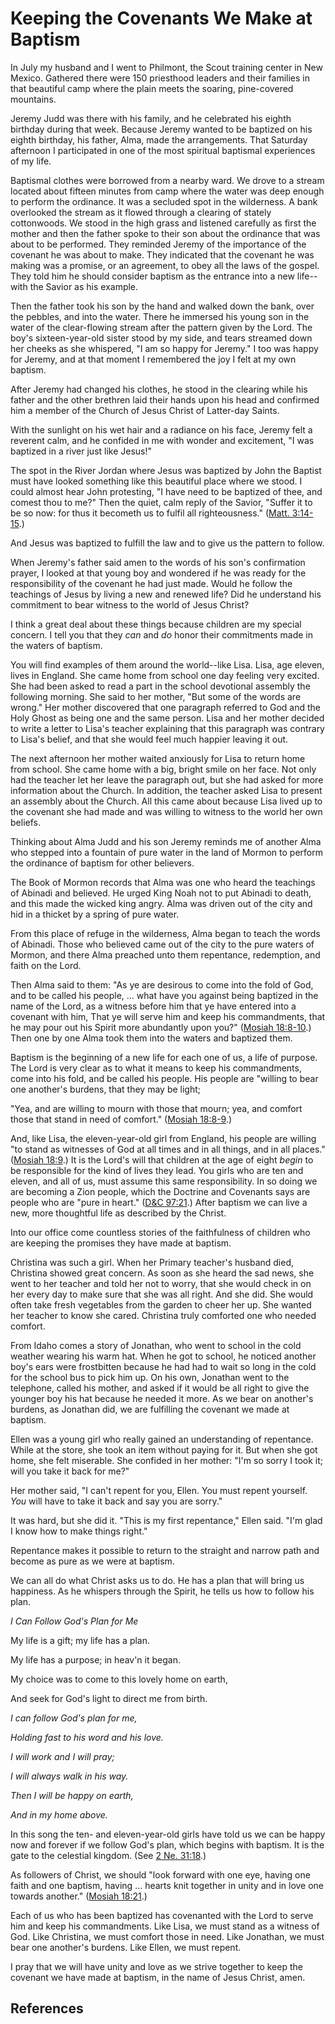# Keeping the Covenants We Make at Baptism

In July my husband and I went to Philmont, the Scout training center in New
Mexico. Gathered there were 150 priesthood leaders and their families in that
beautiful camp where the plain meets the soaring, pine-covered mountains.

Jeremy Judd was there with his family, and he celebrated his eighth birthday
during that week. Because Jeremy wanted to be baptized on his eighth birthday,
his father, Alma, made the arrangements. That Saturday afternoon I
participated in one of the most spiritual baptismal experiences of my life.

Baptismal clothes were borrowed from a nearby ward. We drove to a stream
located about fifteen minutes from camp where the water was deep enough to
perform the ordinance. It was a secluded spot in the wilderness. A bank
overlooked the stream as it flowed through a clearing of stately cottonwoods.
We stood in the high grass and listened carefully as first the mother and then
the father spoke to their son about the ordinance that was about to be
performed. They reminded Jeremy of the importance of the covenant he was about
to make. They indicated that the covenant he was making was a promise, or an
agreement, to obey all the laws of the gospel. They told him he should
consider baptism as the entrance into a new life--with the Savior as his
example.

Then the father took his son by the hand and walked down the bank, over the
pebbles, and into the water. There he immersed his young son in the water of
the clear-flowing stream after the pattern given by the Lord. The boy's
sixteen-year-old sister stood by my side, and tears streamed down her cheeks
as she whispered, "I am so happy for Jeremy." I too was happy for Jeremy, and
at that moment I remembered the joy I felt at my own baptism.

After Jeremy had changed his clothes, he stood in the clearing while his
father and the other brethren laid their hands upon his head and confirmed him
a member of the Church of Jesus Christ of Latter-day Saints.

With the sunlight on his wet hair and a radiance on his face, Jeremy felt a
reverent calm, and he confided in me with wonder and excitement, "I was
baptized in a river just like Jesus!"

The spot in the River Jordan where Jesus was baptized by John the Baptist must
have looked something like this beautiful place where we stood. I could almost
hear John protesting, "I have need to be baptized of thee, and comest thou to
me?" Then the quiet, calm reply of the Savior, "Suffer it to be so now: for
thus it becometh us to fulfil all righteousness." ([Matt.
3:14-15](/scriptures/nt/matt/3.14-15?lang=eng#13).)

And Jesus was baptized to fulfill the law and to give us the pattern to
follow.

When Jeremy's father said amen to the words of his son's confirmation prayer,
I looked at that young boy and wondered if he was ready for the responsibility
of the covenant he had just made. Would he follow the teachings of Jesus by
living a new and renewed life? Did he understand his commitment to bear
witness to the world of Jesus Christ?

I think a great deal about these things because children are my special
concern. I tell you that they _can_ and _do_ honor their commitments made in
the waters of baptism.

You will find examples of them around the world--like Lisa. Lisa, age eleven,
lives in England. She came home from school one day feeling very excited. She
had been asked to read a part in the school devotional assembly the following
morning. She said to her mother, "But some of the words are wrong." Her mother
discovered that one paragraph referred to God and the Holy Ghost as being one
and the same person. Lisa and her mother decided to write a letter to Lisa's
teacher explaining that this paragraph was contrary to Lisa's belief, and that
she would feel much happier leaving it out.

The next afternoon her mother waited anxiously for Lisa to return home from
school. She came home with a big, bright smile on her face. Not only had the
teacher let her leave the paragraph out, but she had asked for more
information about the Church. In addition, the teacher asked Lisa to present
an assembly about the Church. All this came about because Lisa lived up to the
covenant she had made and was willing to witness to the world her own beliefs.

Thinking about Alma Judd and his son Jeremy reminds me of another Alma who
stepped into a fountain of pure water in the land of Mormon to perform the
ordinance of baptism for other believers.

The Book of Mormon records that Alma was one who heard the teachings of
Abinadi and believed. He urged King Noah not to put Abinadi to death, and this
made the wicked king angry. Alma was driven out of the city and hid in a
thicket by a spring of pure water.

From this place of refuge in the wilderness, Alma began to teach the words of
Abinadi. Those who believed came out of the city to the pure waters of Mormon,
and there Alma preached unto them repentance, redemption, and faith on the
Lord.

Then Alma said to them: "As ye are desirous to come into the fold of God, and
to be called his people, ... what have you against being baptized in the name of
the Lord, as a witness before him that ye have entered into a covenant with
him, That ye will serve him and keep his commandments, that he may pour out
his Spirit more abundantly upon you?" ([Mosiah
18:8-10](/scriptures/bofm/mosiah/18.8-10?lang=eng#7).) Then one by one Alma
took them into the waters and baptized them.

Baptism is the beginning of a new life for each one of us, a life of purpose.
The Lord is very clear as to what it means to keep his commandments, come into
his fold, and be called his people. His people are "willing to bear one
another's burdens, that they may be light;

"Yea, and are willing to mourn with those that mourn; yea, and comfort those
that stand in need of comfort." ([Mosiah
18:8-9](/scriptures/bofm/mosiah/18.8-9?lang=eng#7).)

And, like Lisa, the eleven-year-old girl from England, his people are willing
"to stand as witnesses of God at all times and in all things, and in all
places." ([Mosiah 18:9](/scriptures/bofm/mosiah/18.9?lang=eng#8).) It is the
Lord's will that children at the age of eight _begin_ to be responsible for
the kind of lives they lead. You girls who are ten and eleven, and all of us,
must assume this same responsibility. In so doing we are becoming a Zion
people, which the Doctrine and Covenants says are people who are "pure in
heart." ([D&amp;C 97:21](/scriptures/dc-testament/dc/97.21?lang=eng#20).)
After baptism we can live a new, more thoughtful life as described by the
Christ.

Into our office come countless stories of the faithfulness of children who are
keeping the promises they have made at baptism.

Christina was such a girl. When her Primary teacher's husband died, Christina
showed great concern. As soon as she heard the sad news, she went to her
teacher and told her not to worry, that she would check in on her every day to
make sure that she was all right. And she did. She would often take fresh
vegetables from the garden to cheer her up. She wanted her teacher to know she
cared. Christina truly comforted one who needed comfort.

From Idaho comes a story of Jonathan, who went to school in the cold weather
wearing his warm hat. When he got to school, he noticed another boy's ears
were frostbitten because he had had to wait so long in the cold for the school
bus to pick him up. On his own, Jonathan went to the telephone, called his
mother, and asked if it would be all right to give the younger boy his hat
because he needed it more. As we bear on another's burdens, as Jonathan did,
we are fulfilling the covenant we made at baptism.

Ellen was a young girl who really gained an understanding of repentance. While
at the store, she took an item without paying for it. But when she got home,
she felt miserable. She confided in her mother: "I'm so sorry I took it; will
you take it back for me?"

Her mother said, "I can't repent for you, Ellen. You must repent yourself.
_You_ will have to take it back and say you are sorry."

It was hard, but she did it. "This is my first repentance," Ellen said. "I'm
glad I know how to make things right."

Repentance makes it possible to return to the straight and narrow path and
become as pure as we were at baptism.

We can all do what Christ asks us to do. He has a plan that will bring us
happiness. As he whispers through the Spirit, he tells us how to follow his
plan.

_I Can Follow God's Plan for Me_

My life is a gift; my life has a plan.

My life has a purpose; in heav'n it began.

My choice was to come to this lovely home on earth,

And seek for God's light to direct me from birth.

_I can follow God's plan for me,_

_Holding fast to his word and his love._

_I will work and I will pray;_

_I will always walk in his way._

_Then I will be happy on earth,_

_And in my home above._

In this song the ten- and eleven-year-old girls have told us we can be happy
now and forever if we follow God's plan, which begins with baptism. It is the
gate to the celestial kingdom. (See [2 Ne.
31:18](/scriptures/bofm/2-ne/31.18?lang=eng#17).)

As followers of Christ, we should "look forward with one eye, having one faith
and one baptism, having ... hearts knit together in unity and in love one
towards another." ([Mosiah 18:21](/scriptures/bofm/mosiah/18.21?lang=eng#20).)

Each of us who has been baptized has covenanted with the Lord to serve him and
keep his commandments. Like Lisa, we must stand as a witness of God. Like
Christina, we must comfort those in need. Like Jonathan, we must bear one
another's burdens. Like Ellen, we must repent.

I pray that we will have unity and love as we strive together to keep the
covenant we have made at baptism, in the name of Jesus Christ, amen.

## References

